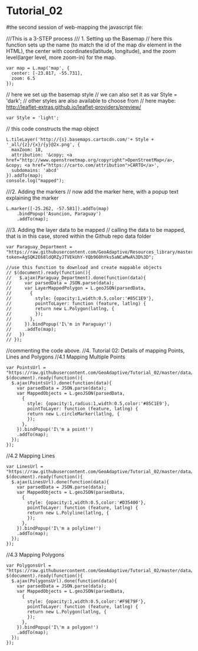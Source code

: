 # Tutorial_02
#the second session of web-mapping
the javascript file:

///This is a 3-STEP process
/// 1. Setting up the Basemap
// here this function sets up the name (to match the id of the map div element in the HTML), the center with coordinates(latitude, longitude), and the zoom level(larger level, more zoom-in) for the map.
```
var map = L.map('map', {
  center: [-23.817, -55.731],
  zoom: 6.5
});
```

// here we set up the basemap style
// we can also set it as var Style = 'dark';
// other styles are also available to choose from
// here maybe: http://leaflet-extras.github.io/leaflet-providers/preview/
```
var Style = 'light';
```

// this code constructs the map object
```
L.tileLayer('http://{s}.basemaps.cartocdn.com/'+ Style + '_all/{z}/{x}/{y}@2x.png', {
  maxZoom: 18,
  attribution: '&copy; <a href="http://www.openstreetmap.org/copyright">OpenStreetMap</a>, &copy; <a href="https://carto.com/attribution">CARTO</a>',
  subdomains: 'abcd'
}).addTo(map);
console.log("mapped");
```

///2. Adding the markers
// now add the marker here, with a popup text explaining the marker
```
L.marker([-25.262, -57.581]).addTo(map)
    .bindPopup('Asuncion, Paraguay')
    .addTo(map);
```

///3. Adding the layer data to be mapped
// calling the data to be mapped, that is in this case, stored within the Github repo data folder
```
var Paraguay_Department = "https://raw.githubusercontent.com/GeoAdaptive/Resources_library/master/Example_Paraguay/data/ADM_PRY_DEP.geojson?token=AgSQK2E68ldQRZyJTVEkUhY-YQb960hYks5aNCaMwA%3D%3D";
```
```
//use this function to download and create mappable objects
// $(document).ready(function(){
//   $.ajax(Paraguay_Department).done(function(data){
//     var parsedData = JSON.parse(data);
//     var LayerMappedPolygon = L.geoJSON(parsedData,
//       {
//         style: {opacity:1,width:0.5,color:'#85C1E9'},
//         pointToLayer: function (feature, latlng) {
//         return new L.Polygon(latlng, {
//         });
//       },
//     }).bindPopup('I\'m in Paraguay!')
//     .addTo(map);
//   })
// });
```

//commenting the code above.
//4. Tutorial 02: Details of mapping Points, Lines and Polygons
//4.1 Mapping Multiple Points
```
var PointsUrl = "https://raw.githubusercontent.com/GeoAdaptive/Tutorial_02/master/data/INFR_middleschool_Paraguay.geojson";
$(document).ready(function(){
  $.ajax(PointsUrl).done(function(data){
    var parsedData = JSON.parse(data);
    var MappedObjects = L.geoJSON(parsedData,
      {
        style: {opacity:1,radius:1,width:0.5,color:'#85C1E9'},
        pointToLayer: function (feature, latlng) {
        return new L.circleMarker(latlng, {
        });
      },
    }).bindPopup('I\'m a point!')
    .addTo(map);
  });
});
```

//4.2 Mapping Lines
```
var LinesUrl = "https://raw.githubusercontent.com/GeoAdaptive/Tutorial_02/master/data/primaryroads.geojson";
$(document).ready(function(){
  $.ajax(LinesUrl).done(function(data){
    var parsedData = JSON.parse(data);
    var MappedObjects = L.geoJSON(parsedData,
      {
        style: {opacity:1,width:0.5,color:'#D35400'},
        pointToLayer: function (feature, latlng) {
        return new L.Polyline(latlng, {
        });
      },
    }).bindPopup('I\'m a polyline!')
    .addTo(map);
  });
});
```
//4.3 Mapping Polygons
```
var PolygonsUrl = "https://raw.githubusercontent.com/GeoAdaptive/Tutorial_02/master/data/ADM_PRY_DEP.geojson";
$(document).ready(function(){
  $.ajax(PolygonsUrl).done(function(data){
    var parsedData = JSON.parse(data);
    var MappedObjects = L.geoJSON(parsedData,
      {
        style: {opacity:1,width:0.5,color:'#F9E79F'},
        pointToLayer: function (feature, latlng) {
        return new L.Polygon(latlng, {
        });
      },
    }).bindPopup('I\'m a polygon!')
    .addTo(map);
  });
});
```
